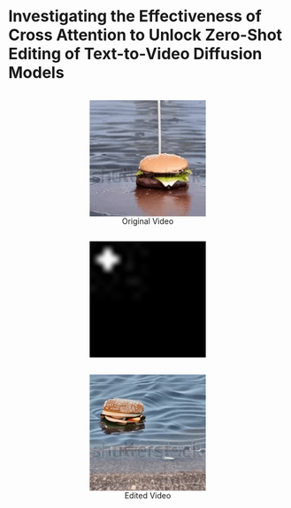 # Investigating the Effectiveness of Cross Attention to Unlock Zero-Shot Editing of Text-to-Video Diffusion Models


<div align="center">
    <figure style="display: inline-block; text-align: center;">
      <img src="resources/original-burger.gif" alt="Caption 1" width="210" height="210" style="display: block;">  
      <figcaption>Original Video</figcaption>
    </figure>
    <figure style="display: inline-block; text-align: center;">
      <img src="resources/ezgif.com-animated-gif-maker.gif" alt="Caption 2" width="210" height="210" style="display: block;"> 
      <figcaptionTarget Attention</figcaption>
    </figure>
    <figure style="display: inline-block; text-align: center;">
      <img src="resources/edited-burger.gif" alt="Caption 3" width="210" height="210" style="display: block;"> 
      <figcaption>Edited Video</figcaption>
    </figure>
</div>
